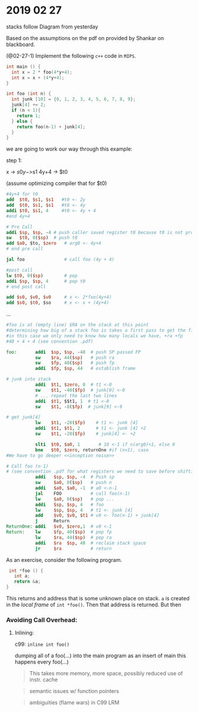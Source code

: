 # 2019 02 27

stacks follow Diagram from yesterday

Based on the assumptions on the pdf on provided by Shankar on blackboard.

(@02-27-1) Implement the following `c++` code in `MIPS`.

```c++
int main () {
  int x = 2 * foo(4*y+4);
  int x = x + (4*y+4);
}

int foo (int n) {
  int junk [10] = {0, 1, 2, 3, 4, 5, 6, 7, 8, 9};
  junk[4] += 2;
  if (n < 1){
    return 1;
  } else {
    return foo(n-1) + junk[4];
  }
}
```
we are going to work our way through this example:

step 1:

x -> $s0 y->$s1 4y+4 -> $t0

(assume optimizing compiler that for $t0)

```MIPS
#4y+4 for t0
add  $t0, $s1, $s1   #t0 <- 2y
add  $t0, $s1, $s1   #t0 <- 4y
addi $t0, $s1, 4     #t0 <- 4y + 4
#end 4y+4

# Pre Call
addi $sp, $sp, -4 # push caller saved register t0 because t0 is not protected against clobbering by foo
sw   $t0, 0($sp)  # push t0
add $a0, $to, $zero   # arg0 <- 4y+4
# end pre call

jal foo               # call foo (4y + 4)

#post call
lw $t0, 0($sp)        # pop
addi $sp, $sp, 4      # pop t0
# end post call

add $s0, $v0, $v0     # x <- 2*foo(4y+4)
add $s0, $t0, $so     # x <- x + (4y+4)
```

...

```MIPS
#foo is at (empty line) $RA on the stack at this point
#determining how big of a stack foo is takes a first pass to get the final size
#in this case we only need to know how many locals we have, +ra +fp
#40 + 4 + 4 (see convention .pdf)

foo:       addi  $sp, $sp, -48  # push SP passed FP
           sw    $ra, 44($sp)   # push ra
           sw    $fp, 40($sp)   # push fp
           addi  $fp, $sp, 44   # establish frame

# junk into stack
           addi  $t1, $zero, 0  # t1 <-0
           sw    $t1, -40($fp)  # junk[0] <-0
           # ... repeat the last two lines
           addi  $t1, $$t1, 1  # t1 <-0
           sw    $t1, -8($fp)  # junk[9] <-9

# get junk[4]
           lw    $t1, -28($fp)    # t1 <- junk [4]
           addi  $t1, $t1, 2      # t1 <- junk [4] +2
           sw    $t1, -28($fp)    # junk[4] <- +2

           slti  $t0, $a0, 1       # 10 <-1 if n(arg0)<1, else 0
           bne   $t0, $zero, returnOne #if (n<1), case
#We have to go deeper <<inception noise>>
```

``` MIPS
# Call foo (n-1)
# (see convention .pdf for what registers we need to save before shifting our stack again)
           addi   $sp, $sp, -4  # Push sp
           sw     $a0, 0($sp)   # push n
           addi   $a0, $a0, -1  # a0 <-n-1
           jal    FOO           # call foo(n-1)
           lw     $a0, 0($sp)   # pop ...
           addi   $sp, $sp, 4   # foo
           lw     $sp, $sp, 4   # t1 <- junk [4]
           add    $v0, $v0, $t1 # v0 <- foo(n-1) + junk[4]
           j      Return
ReturnOne: addi   $v0, $zero,1  # v0 <-1
Return:    lw     $fp, 40($sp)  # pop fp
           lw     $ra, 44($sp)  # pop ra
           addi   $ra  $sp, 48  # reclaim stack space
           jr     $ra           # return

```

As an exercise, consider the following program.

```c++
 int *foo () {
   int a;
   return &a;
}
```

This returns and address that is some unknown place on stack.
`a` is created in the *local frame* of `int *foo()`. Then that
address is returned. But then

### Avoiding Call Overhead:

1. Inlining:

    c99: `inline int foo()`

    dumping all of a foo(...) into the main program as an insert of main
    this happens every foo(...)

    > This takes more memory, more space, possibly reduced use of instr. cache

    > semantic issues w/ function pointers

    > ambiguities (flame wars) in C99 LRM
